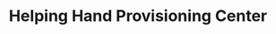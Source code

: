 ---
title: "Helping Hand Provisioning Center"
url: /detroit/helping-hand-provisioning-center/
shop: cannabis
---